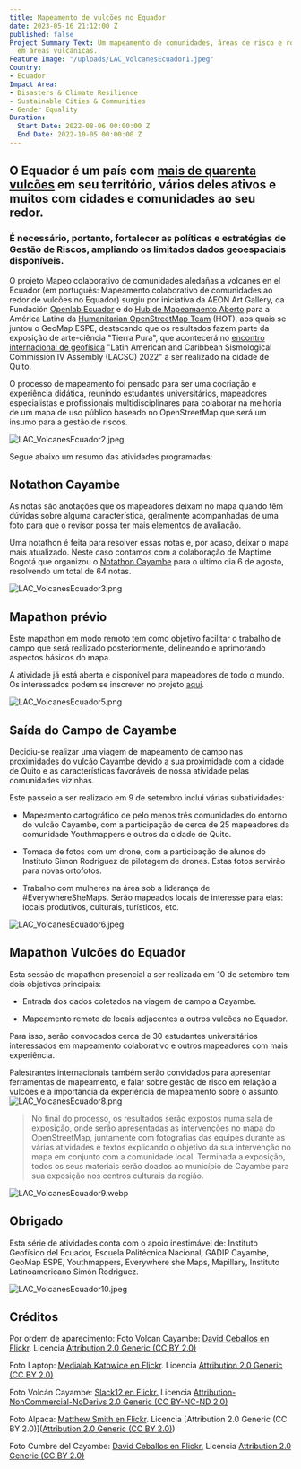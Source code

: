 ```yaml
---
title: Mapeamento de vulcões no Equador
date: 2023-05-16 21:12:00 Z
published: false
Project Summary Text: Um mapeamento de comunidades, áreas de risco e rotas de evacuação
  em áreas vulcânicas.
Feature Image: "/uploads/LAC_VolcanesEcuador1.jpeg"
Country:
- Ecuador
Impact Area:
- Disasters & Climate Resilience
- Sustainable Cities & Communities
- Gender Equality
Duration:
  Start Date: 2022-08-06 00:00:00 Z
  End Date: 2022-10-05 00:00:00 Z
---
```


## O Equador é um país com [mais de quarenta vulcões](https://pt.wikipedia.org/wiki/Lista_de_vulc%C3%B5es_do_Equador) em seu território, vários deles ativos e muitos com cidades e comunidades ao seu redor.

### É necessário, portanto, fortalecer as políticas e estratégias de Gestão de Riscos, ampliando os limitados dados geoespaciais disponíveis.

O projeto Mapeo colaborativo de comunidades aledañas a volcanes en el Ecuador (em português: Mapeamento colaborativo de comunidades ao redor de vulcões no Equador) surgiu por iniciativa da AEON Art Gallery, da Fundación [Openlab Ecuador](https://openlab.ec/) e do [Hub de Mapeamaento Aberto](https://stories.hotosm.org/latam-homepage-portugues/index.html) para a América Latina da [Humanitarian OpenStreetMap Team](https://www.hotosm.org/) (HOT), aos quais se juntou o GeoMap ESPE, destacando que os resultados fazem parte da exposição de arte-ciência "Tierra Pura", que acontecerá no [encontro internacional de geofísica](http://www.lacsc2022quito.com/) "Latin American and Caribbean Sismological Commission IV Assembly (LACSC) 2022" a ser realizado na cidade de Quito.

O processo de mapeamento foi pensado para ser uma cocriação e experiência didática, reunindo estudantes universitários, mapeadores especialistas e profissionais multidisciplinares para colaborar na melhoria de um mapa de uso público baseado no OpenStreetMap que será um insumo para a gestão de riscos.

![LAC_VolcanesEcuador2.jpeg](/uploads/LAC_VolcanesEcuador2.jpeg)

Segue abaixo um resumo das atividades programadas:

## Notathon Cayambe
As notas são anotações que os mapeadores deixam no mapa quando têm dúvidas sobre alguma característica, geralmente acompanhadas de uma foto para que o revisor possa ter mais elementos de avaliação.

Uma notathon é feita para resolver essas notas e, por acaso, deixar o mapa mais atualizado. Neste caso contamos com a colaboração de Maptime Bogotá que organizou o [Notathon Cayambe](https://twitter.com/MaptimeBogota/status/1550234273495539712) para o último dia 6 de agosto, resolvendo um total de 64 notas.

![LAC_VolcanesEcuador3.png](/uploads/LAC_VolcanesEcuador3.png)

## Mapathon prévio

Este mapathon em modo remoto tem como objetivo facilitar o trabalho de campo que será realizado posteriormente, delineando e aprimorando aspectos básicos do mapa.

A atividade já está aberta e disponível para mapeadores de todo o mundo. Os interessados ​​podem se inscrever no projeto [aqui](https://tasks.hotosm.org/projects/13078/#description).

![LAC_VolcanesEcuador5.png](/uploads/LAC_VolcanesEcuador5.png)

## Saída do Campo de Cayambe

Decidiu-se realizar uma viagem de mapeamento de campo nas proximidades do vulcão Cayambe devido a sua proximidade com a cidade de Quito e as características favoráveis ​​de nossa atividade pelas comunidades vizinhas.

Este passeio a ser realizado em 9 de setembro inclui várias subatividades:

* Mapeamento cartográfico de pelo menos três comunidades do entorno do vulcão Cayambe, com a participação de cerca de 25 mapeadores da comunidade Youthmappers e outros da cidade de Quito.

* Tomada de fotos com um drone, com a participação de alunos do Instituto Simon Rodriguez de pilotagem de drones. Estas fotos servirão para novas ortofotos.

* Trabalho com mulheres na área sob a liderança de #EverywhereSheMaps. Serão mapeados locais de interesse para elas: locais produtivos, culturais, turísticos, etc.

![LAC_VolcanesEcuador6.jpeg](/uploads/LAC_VolcanesEcuador6.jpeg)

## Mapathon Vulcões do Equador
Esta sessão de mapathon presencial a ser realizada em 10 de setembro tem dois objetivos principais:

* Entrada dos dados coletados na viagem de campo a Cayambe.

* Mapeamento remoto de locais adjacentes a outros vulcões no Equador.

Para isso, serão convocados cerca de 30 estudantes universitários interessados ​​em mapeamento colaborativo e outros mapeadores com mais experiência.

Palestrantes internacionais também serão convidados para apresentar ferramentas de mapeamento, e falar sobre gestão de risco em relação a vulcões e a importância da experiência de mapeamento sobre o assunto.
![LAC_VolcanesEcuador8.png](/uploads/LAC_VolcanesEcuador8.png)


> No final do processo, os resultados serão expostos numa sala de exposição, onde serão apresentadas as intervenções no mapa do OpenStreetMap, juntamente com fotografias das equipes durante as várias atividades e textos explicando o objetivo da sua intervenção no mapa em conjunto com a comunidade local.
Terminada a exposição, todos os seus materiais serão doados ao município de Cayambe para sua exposição nos centros culturais da região.

![LAC_VolcanesEcuador9.webp](/uploads/LAC_VolcanesEcuador9.webp)

## Obrigado
Esta série de atividades conta com o apoio inestimável de: Instituto Geofísico del Ecuador, Escuela Politécnica Nacional, GADIP Cayambe, GeoMap ESPE, Youthmappers, Everywhere she Maps, Mapillary, Instituto Latinoamericano Simón Rodriguez.

![LAC_VolcanesEcuador10.jpeg](/uploads/LAC_VolcanesEcuador10.jpeg)
## Créditos
Por ordem de aparecimento:
Foto Volcan Cayambe: [David Ceballos en Flickr](https://www.flickr.com/photos/81329542@N05/46162371854). Licencia [Attribution 2.0 Generic (CC BY 2.0)](https://creativecommons.org/licenses/by/2.0/)

Foto Laptop: [Medialab Katowice en Flickr](https://www.flickr.com/photos/medialabkatowice/16780117127/). Licencia [Attribution 2.0 Generic (CC BY 2.0)](https://creativecommons.org/licenses/by/2.0/)

Foto Volcán Cayambe: [Slack12 en Flickr.](https://www.flickr.com/photos/slack12/4452293235/) Licencia [Attribution-NonCommercial-NoDerivs 2.0 Generic (CC BY-NC-ND 2.0)](https://creativecommons.org/licenses/by-nc-nd/2.0/)

Foto Alpaca: [Matthew Smith en Flickr](https://www.flickr.com/photos/96701339@N04/51385636959/). Licencia [Attribution 2.0 Generic (CC BY 2.0)]([Attribution 2.0 Generic (CC BY 2.0)](https://creativecommons.org/licenses/by/2.0/))

Foto Cumbre del Cayambe: [David Ceballos en Flickr.](https://www.flickr.com/photos/81329542@N05/32975841048/) Licencia [Attribution 2.0 Generic (CC BY 2.0)](https://creativecommons.org/licenses/by/2.0/)




